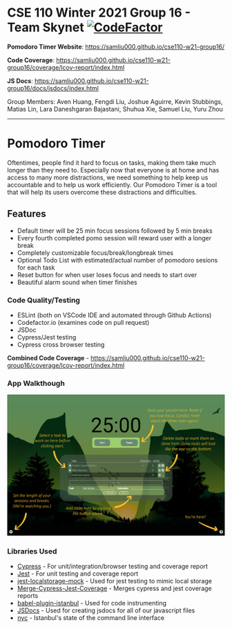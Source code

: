 # CSE 110 Winter 2021 Group 16 - Team Skynet [![CodeFactor](https://www.codefactor.io/repository/github/samliu000/cse110-w21-group16/badge?s=6d60878b8d2bbab355b78a139a176ebc354bc773)](https://www.codefactor.io/repository/github/samliu000/cse110-w21-group16)
**Pomodoro Timer Website**: https://samliu000.github.io/cse110-w21-group16/ 

**Code Coverage**: https://samliu000.github.io/cse110-w21-group16/coverage/lcov-report/index.html

**JS Docs**: https://samliu000.github.io/cse110-w21-group16/docs/jsdocs/index.html

Group Members: Aven Huang, Fengdi Liu, Joshue Aguirre, Kevin Stubbings, Matias Lin, Lara Daneshgaran Bajastani, Shuhua Xie, Samuel Liu, Yuru Zhou

---

# Pomodoro Timer
Oftentimes, people find it hard to focus on tasks, making them take much longer than they need to. Especially now that everyone is at home and has access to many more distractions, we need something to help keep us accountable and to help us work efficiently. Our Pomodoro Timer is a tool that will help its users overcome these distractions and difficulties.

## Features
- Default timer will be 25 min focus sessions followed by 5 min breaks
- Every fourth completed pomo session will reward user with a longer break
- Completely customizable focus/break/longbreak times
- Optional Todo List with estimated/actual number of pomodoro sesions for each task
- Reset button for when user loses focus and needs to start over
- Beautiful alarm sound when timer finishes

### Code Quality/Testing
- ESLint (both on VSCode IDE and automated through Github Actions)
- Codefactor.io (examines code on pull request)
- JSDoc
- Cypress/Jest testing
- Cypress cross browser testing

**Combined Code Coverage** - https://samliu000.github.io/cse110-w21-group16/coverage/lcov-report/index.html

### App Walkthough
![Walkthrough](https://github.com/samliu000/cse110-w21-group16/blob/main/source/img/desktop-onboarding.jpg)

### Libraries Used

- [Cypress](https://github.com/codepath/CPAsyncHttpClient) - For unit/integration/browser testing and coverage report
- [Jest](https://github.com/bumptech/glide) - For unit testing and coverage report
- [jest-localstorage-mock](https://www.npmjs.com/package/jest-localstorage-mock) - Used for jest testing to mimic local storage
- [Merge-Cypress-Jest-Coverage](https://www.npmjs.com/package/merge-cypress-jest-coverage) - Merges cypress and jest coverage reports
- [babel-plugin-istanbul](https://github.com/istanbuljs/babel-plugin-istanbul) - Used for code instrumenting
- [JSDocs](https://jsdoc.app/) - Used for creating jsdocs for all of our javascript files
- [nyc](https://www.npmjs.com/package/nyc) - Istanbul's state of the command line interface
